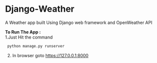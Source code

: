 # Django-Weather
A Weather app built Using Django web framework and OpenWeather API

**To Run The App :**\
1.Just Hit the command 
```python
 python manage.py runserver
```

2. In browser goto https://127.0.0.1:8000
